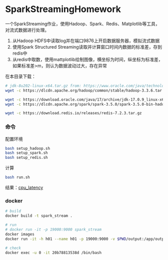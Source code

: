 # SparkStreamingHomework

一个SparkStreaming作业，使用Hadoop、Spark、Redis、Matplotlib等工具，对流式数据进行处理。
1. 从Hadoop HDFS中读取log并在端口9876上开启数据服务器，模拟流式数据
2. 使用Spark Structured Streaming读取并计算窗口时间内数据的标准差，存到redis中
3. 从redis中取数，使用mattplotlib绘制图像，横坐标为时间，纵坐标为标准差，如果标准差>m，则认为数据波动过大，存在异常

在本目录下载：
```bash
# jdk-8u202-linux-x64.tar.gz from: https://www.oracle.com/java/technologies/javase/javase8-archive-downloads.html
wget -c https://dlcdn.apache.org/hadoop/common/stable/hadoop-3.3.6.tar.gz

wget -c https://download.oracle.com/java/17/archive/jdk-17.0.9_linux-x64_bin.tar.gz
wget -c https://dlcdn.apache.org/spark/spark-3.5.0/spark-3.5.0-bin-hadoop3.tgz

wget -c https://download.redis.io/releases/redis-7.2.3.tar.gz
```

### 命令

配置环境
```bash
bash setup_hadoop.sh
bash setup_spark.sh
bash setup_redis.sh
```

计算
```bash
bash run.sh
```

结果：[cpu_latency](cpu_latency.png)

### docker

```bash
# build
docker build -t spark_stream .

# run
# docker run -it -p 19000:9000 spark_stream
docker images
docker run -it -h h01 --name h01 -p 19000:9000 -v $PWD/output:/app/output 98caae367b8a

# check
docker exec -u 0 -it 20b78813538d /bin/bash
```
